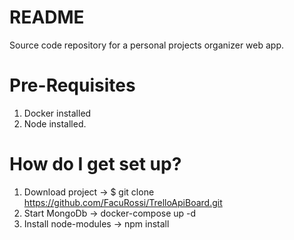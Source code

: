# README #

Source code repository for a personal projects organizer web app. 

# Pre-Requisites #

1. Docker installed
2. Node installed.

# How do I get set up? #
1. Download project -> $ git clone https://github.com/FacuRossi/TrelloApiBoard.git
2. Start MongoDb -> docker-compose up -d 
3. Install node-modules -> npm install